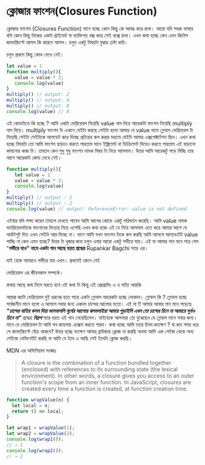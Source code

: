 # ক্লোজার ফাংশন(Closures Function)

ক্লোজার ফাংশন (Closures Function) মানে হচ্ছে কোন কিছু কে আবদ্ধ করে রাখা। আরো যদি সহজ ভাষায় বলি কোন কিছু নিজের একটা প্রাইভেট বা ব্যাক্তিগত বক্স করে সেই বক্সে রাখা। এখন কথা হচ্ছে কেন এমন জিনিস জাভাস্ক্রিপ্টে আসল কি কারনে আসল। চলুন একটু বিষয়টা বুঝার চেষ্টা করি।

চলুন প্রথমে কিছু কোড দেখে নেই।

```javascript
let value = 1
function multiply(){
   value = value * 2;
   console.log(value)
}  
multiply() // output: 2
multiply() // output: 4
multiply() // output: 8
console.log(value) // 8
```

এই কোডটাতে কি হচ্ছে ? আমি একটা ভেরিয়েবল নিয়েছি value নাম দিয়ে আরেকটা ফাংশন নিয়েছি multiply নাম দিয়ে। multiply ফাংশন টা এখানে যেইটা করছে সেইটা হলো আমার যে value নামে গ্লোবাল ভেরিয়েবল টা নিয়েছি সেইটা সেইটাকে আপডেট করে দিচ্ছে প্রতিবার কল করার মধ্যমে যেইটা আমার এক্সপেক্টটেশন ছিল। এখন কথা হচ্ছে বিষয়টা তো আমি ফাংশন ছাড়াও করতে পারতাম মানে ইঙ্ক্রিমেন্ট বা ডিক্রিমেন্ট দিয়েও করতে পারতাম এই বাড়ানো কমানোর কাজ টা। তাহলে কেন শুধু শুধু ফাংশন নামক বিষয় টা নিয়ে আসলাম। উত্তর আমি আরেকটু পড়ে দিচ্ছি তার আগে আরেকটা কোড দেখে নেই।&#x20;

```javascript
function multiply(){
   let value = 1
   value = value * 2;
   console.log(value)
}  
multiply() // output : 2
multiply() // output : 2
console.log(value) // output: ReferenceError: value is not defined
```

এইবার যদি লক্ষ্য করেন তাহলে দেখতে পাবেন আমি আগের কোডে একটু পরিবর্তন করেছি। আমি value নামক ভ্যারিয়েবলটাকে ফাংশনের ভিতরে নিয়ে এসেছি এখন কথা হচ্চে এই যে নিয়ে আসলাম এতে করে আমার আগে যে আউটপুট দিত এখন সেইটা আর দিচ্ছে না। মানে আমি যখন ফাংশন টাকে কল করছি আমি আসলে আপডেটেট value পাচ্ছি না কেন এমন হচ্ছে? উত্তর টা খুজার জন্য চলুন এবার আরো একটু গভীরে যায়। এই যা আমার গান মনে পরে গেল "**গভীরে যাও" নামে একটা গান আছে হয়ত শ্রদ্ধেয়** Rupankar Bagchi স্যার এর।

যাই হোক আমরাও গভীরে যায় এখন। প্রথমেই জেনে নেই

ভেরিয়েবল এর জীবনকাল সম্পর্কে।

কথায় আছে জন্ম নিলে মরতে হবে এই কথা টা কিন্তু এই প্রোগ্রামিং এ ও সত্যি আরকি

আমরা জানি ভেরিয়েবল দুই ধরনের হতে পারে একটা গ্লোবাল আরেকটা হচ্ছে লোকাল। গ্লোবাল কি ? গ্লোবাল হচ্ছে সার্বজনীন মানে হলো এ আসলে সবার জন্য একদম চান্দের আলোর মতো। এই যা !! আমার আবার গান মনে পড়েছে _**"চান্দের বাতির কসম দিয়া ভালবাসলি সুর্যের আলোয় ঝলমলাইয়া আমায় পুড়াইলি এখন তো চান্দের চিনে না আমারে সুর্যও চিনে না"**_ শ্রদ্ধেয় _**বিপ্লপ**_ স্যার হয়ত এই গান গেয়েছিলেন। যাইহোক আপনারা তো বুঝেছেন যে গ্লোবাল মানে সবার জন্য। মানে যে ভেরিয়েবল টা আমি সব জায়গায় এক্সেস করতে পারব। কথা হচ্ছে আমি তারে চিনব কতক্ষণ ? বা কত সময় ধরে সে জাভাস্ক্রিপ্টে বেঁচে থাকবে? উত্তর হচ্ছে যতক্ষণ আমার ব্রাউজার ক্লোজ না করছি অথবা আমি এক পেইজ থেকে অন্য পেইজে নেভিগেইট করছি বা আমি যে ট্যাব এ আছি সেই ট্যাবটা ক্লোজ করছি।

MDN এর অফিসিয়াল সংজ্ঞাঃ&#x20;

> A closure is the combination of a function bundled together (enclosed) with references to its surrounding state (the lexical environment). In other words, a closure gives you access to an outer function's scope from an inner function. In JavaScript, closures are created every time a function is created, at function creation time.

```javascript
function wrapValue(n) {
  let local = n;
  return () => local;
}

let wrap1 = wrapValue(1);
let wrap2 = wrapValue(2);
console.log(wrap1());
// → 1
console.log(wrap2());
// → 2
```
